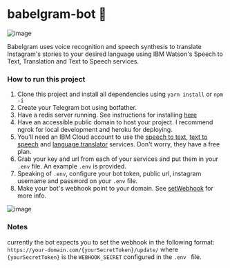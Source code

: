 # babelgram-bot 🤖
![image](https://user-images.githubusercontent.com/28049114/115646248-333a9b00-a2f8-11eb-80ee-721ef89d5842.png)


Babelgram uses voice recognition and speech synthesis to translate Instagram's stories to your desired language using IBM Watson's
Speech to Text, Translation and Text to Speech services.

### How to run this project
1. Clone this project and install all dependencies using ```yarn install``` or ```npm -i```
2. Create your Telegram bot using botfather.
3. Have a redis server running. See instructions for installing [here](https://redis.io/topics/quickstart)
4. Have an accessible public domain to host your project. I recommend ngrok for local development and heroku for deploying.
5. You'll need an IBM Cloud account to use the [speech to text](https://cloud.ibm.com/catalog/services/speech-to-text), [text to speech](https://cloud.ibm.com/catalog/services/text-to-speech) and [language translator](https://cloud.ibm.com/catalog/services/language-translator) services. Don't worry, they have a free plan.
6. Grab your key and url from each of your services and put them in your ```.env``` file. An example ```.env``` is provided. 
7. Speaking of ```.env```, configure your bot token, public url, instagram username and password on your ```.env``` file.
8. Make your bot's webhook point to your domain. See [setWebhook](https://core.telegram.org/bots/api#setwebhook) for more info.

![image](https://user-images.githubusercontent.com/28049114/115643988-24ea8000-a2f4-11eb-810c-fbcefbd29646.png)

### Notes
currently the bot expects you to set the webhook in the following format: ```https://your-domain.com/{yourSecretToken}/update/``` where ```{yourSecretToken}``` is the ```WEBHOOK_SECRET``` configured in the ```.env ``` file.
